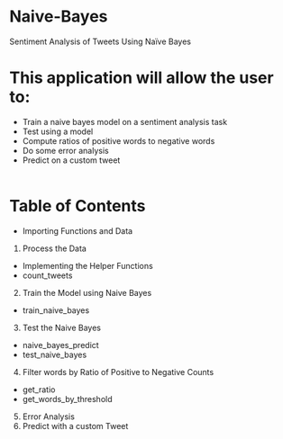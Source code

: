 # Naive-Bayes
Sentiment Analysis of Tweets Using Naïve Bayes

# This application will allow the user to:
- Train a naive bayes model on a sentiment analysis task
- Test using a model
- Compute ratios of positive words to negative words
- Do some error analysis
- Predict on a custom tweet
<br><br>
# Table of Contents<br>
- Importing Functions and Data<br>
1. Process the Data<br>
- Implementing the Helper Functions<br>
- count_tweets<br>
2. Train the Model using Naive Bayes<br>
- train_naive_bayes<br>
3. Test the Naive Bayes
- naive_bayes_predict<br>
- test_naive_bayes<br>
4. Filter words by Ratio of Positive to Negative Counts<br>
- get_ratio<br>
- get_words_by_threshold<br>
5. Error Analysis<br>
6. Predict with a custom Tweet<br>
